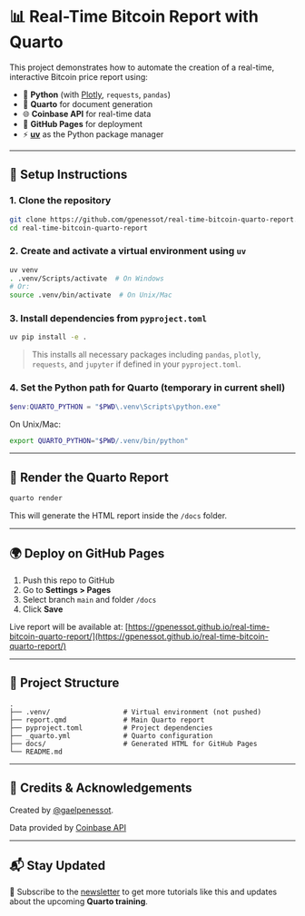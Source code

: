 # 📊 Real-Time Bitcoin Report with Quarto

This project demonstrates how to automate the creation of a real-time, interactive Bitcoin price report using:

- 🐍 **Python** (with [Plotly](https://plotly.com/), `requests`, `pandas`)
- 📄 **Quarto** for document generation
- 🌐 **Coinbase API** for real-time data
- 🚀 **GitHub Pages** for deployment
- ⚡ **[uv](https://github.com/astral-sh/uv)** as the Python package manager

---

## 🔧 Setup Instructions

### 1. Clone the repository

```bash
git clone https://github.com/gpenessot/real-time-bitcoin-quarto-report.git
cd real-time-bitcoin-quarto-report
```

### 2. Create and activate a virtual environment using `uv`

```bash
uv venv
. .venv/Scripts/activate  # On Windows
# Or:
source .venv/bin/activate  # On Unix/Mac
```

### 3. Install dependencies from `pyproject.toml`

```bash
uv pip install -e .
```

> This installs all necessary packages including `pandas`, `plotly`, `requests`, and `jupyter` if defined in your `pyproject.toml`.

### 4. Set the Python path for Quarto (temporary in current shell)

```powershell
$env:QUARTO_PYTHON = "$PWD\.venv\Scripts\python.exe"
```

On Unix/Mac:
```bash
export QUARTO_PYTHON="$PWD/.venv/bin/python"
```

---

## 🚀 Render the Quarto Report

```bash
quarto render
```

This will generate the HTML report inside the `/docs` folder.

---

## 🌍 Deploy on GitHub Pages

1. Push this repo to GitHub
2. Go to **Settings > Pages**
3. Select branch `main` and folder `/docs`
4. Click **Save**

Live report will be available at: [https://gpenessot.github.io/real-time-bitcoin-quarto-report/](https://gpenessot.github.io/real-time-bitcoin-quarto-report/)

---

## 📁 Project Structure

```
.
├── .venv/                  # Virtual environment (not pushed)
├── report.qmd              # Main Quarto report
├── pyproject.toml          # Project dependencies
├── _quarto.yml             # Quarto configuration
├── docs/                   # Generated HTML for GitHub Pages
└── README.md
```

---

## 🧠 Credits & Acknowledgements

Created by [@gaelpenessot](https://www.linkedin.com/in/gael-penessot/).

Data provided by [Coinbase API](https://docs.cloud.coinbase.com/exchange/docs/rest-api)

---

## 📬 Stay Updated

📩 Subscribe to the [newsletter](https://datagyver.substack.com/subscribe) to get more tutorials like this and updates about the upcoming **Quarto training**.

